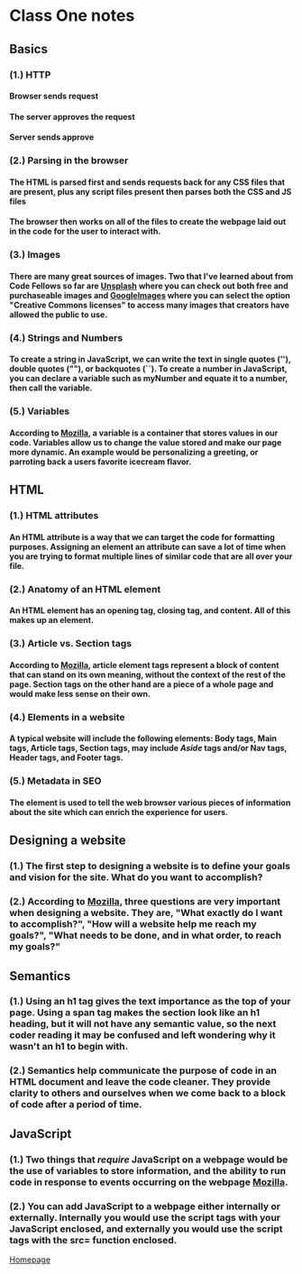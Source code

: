 # Class One notes

## Basics

### (1.) HTTP

#### Browser sends request

#### The server approves the request

#### Server sends approve

### (2.) Parsing in the browser

#### The HTML is parsed first and sends requests back for any CSS files that are present, plus any script files present then parses both the CSS and JS files

#### The browser then works on all of the files to create the webpage laid out in the code for the user to interact with.

### (3.) Images

#### There are many great sources of **images**. Two that I've learned about from Code Fellows so far are [Unsplash](https://unsplash.com/) where you can check out both free and purchaseable images and [GoogleImages](https://www.google.com/search?q=bears&tbm=isch&tbs=il:cl&hl=en&sa=X&ved=0CAAQ1vwEahcKEwiwgJnVm8j9AhUAAAAAHQAAAAAQAw&biw=1519&bih=714) where you can select the option "Creative Commons licenses" to access many images that creators have allowed the public to use.

### (4.) Strings and Numbers

#### To create a string in JavaScript, we can write the text in single quotes (''), double quotes (""), or backquotes (``). To create a number in JavaScript, you can declare a variable such as myNumber and equate it to a number, then call the variable. 

### (5.) Variables

#### According to [Mozilla](https://developer.mozilla.org/en-US/docs/Learn/Getting_started_with_the_web/JavaScript_basics), a **variable** is a container that stores values in our code. Variables allow us to change the value stored and make our page more dynamic. An example would be personalizing a greeting, or parroting back a users favorite icecream flavor.

## HTML

### (1.) HTML attributes

#### An **HTML attribute** is a way that we can target the code for formatting purposes. Assigning an element an attribute can save a lot of time when you are trying to format multiple lines of similar code that are all over your file.

### (2.) Anatomy of an HTML element

#### An **HTML element** has an opening tag, closing tag, and content. All of this makes up an element.

### (3.) Article vs. Section tags

#### According to [Mozilla](https://developer.mozilla.org/en-US/docs/Learn/HTML/Introduction_to_HTML/Document_and_website_structure), **article element tags** represent a block of content that can stand on its own meaning, without the context of the rest of the page. **Section tags** on the other hand are a piece of a whole page and would make less sense on their own.

### (4.) Elements in a website

#### A typical website will include the following **elements**: Body tags, Main tags, Article tags, Section tags, may include *Aside* tags and/or Nav tags, Header tags, and Footer tags.

### (5.) Metadata in SEO

#### The <Meta> element is used to tell the web browser various pieces of information about the site which can enrich the experience for users.

## Designing a website

### (1.) The first step to designing a website is to define your goals and vision for the site. What do you want to accomplish? 

### (2.) According to [Mozilla](https://developer.mozilla.org/en-US/docs/Learn/Common_questions/Design_and_accessibility/Thinking_before_coding), three questions are very important when designing a website. They are, "What exactly do I want to accomplish?", "How will a website help me reach my goals?", "What needs to be done, and in what order, to reach my goals?"

## Semantics

### (1.) Using an h1 tag gives the text importance as the top of your page. Using a span tag makes the section look like an h1 heading, but it will not have any semantic value, so the next coder reading it may be confused and left wondering why it wasn't an h1 to begin with.

### (2.) Semantics help communicate the purpose of code in an HTML document and leave the code cleaner. They provide clarity to others and ourselves when we come back to a block of code after a period of time.

## JavaScript

### (1.) Two things that *require* JavaScript on a webpage would be the use of variables to store information, and the ability to run code in response to events occurring on the webpage [Mozilla](https://developer.mozilla.org/en-US/docs/Learn/JavaScript/First_steps/What_is_JavaScript).

### (2.) You can add JavaScript to a webpage either internally or externally. Internally you would use the script tags with your JavaScript enclosed, and externally you would use the script tags with the src= function enclosed.

[Homepage](https://halliwellb.github.io/reading-notes/)
